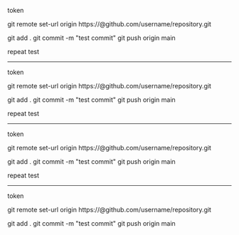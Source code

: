 token

git remote set-url origin https://<token>@github.com/username/repository.git

git add .
git commit -m "test commit"
git push origin main

repeat test

---

token

git remote set-url origin https://<token>@github.com/username/repository.git

git add .
git commit -m "test commit"
git push origin main

repeat test

---

token

git remote set-url origin https://<token>@github.com/username/repository.git

git add .
git commit -m "test commit"
git push origin main

repeat test

---

token

git remote set-url origin https://<token>@github.com/username/repository.git

git add .
git commit -m "test commit"
git push origin main
